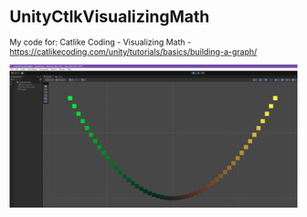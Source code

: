 # UnityCtlkVisualizingMath
My code for: Catlike Coding - Visualizing Math - https://catlikecoding.com/unity/tutorials/basics/building-a-graph/

![Image of colored graph points](https://github.com/seacomit/UnityCtlkVisualizingMath/blob/main/Assets/graph_points_with_surface_shader.png?raw=true)
